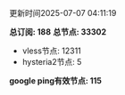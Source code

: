更新时间2025-07-07 04:11:19

**总订阅: 188**
**总节点: 33302**
- vless节点: 12311
- hysteria2节点: 5

**google ping有效节点: 115**
